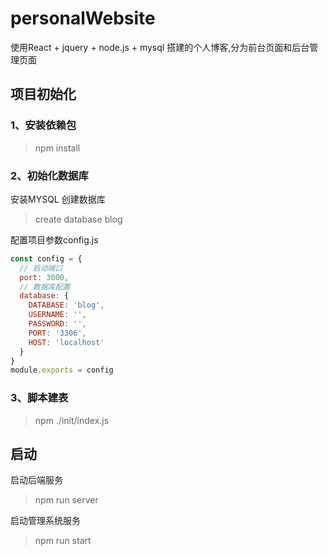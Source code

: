 # personalWebsite
使用React + jquery + node.js + mysql 搭建的个人博客,分为前台页面和后台管理页面

## 项目初始化
### 1、安装依赖包
> npm install

### 2、初始化数据库
安装MYSQL
创建数据库
> create database blog

配置项目参数config.js
```javascript
const config = {
  // 启动端口
  port: 3000,
  // 数据库配置
  database: {
    DATABASE: 'blog',
    USERNAME: '',
    PASSWORD: '',
    PORT: '3306',
    HOST: 'localhost'
  }
}
module.exports = config
```
### 3、脚本建表
> npm ./init/index.js
## 启动
启动后端服务
> npm run server

启动管理系统服务
> npm run start
